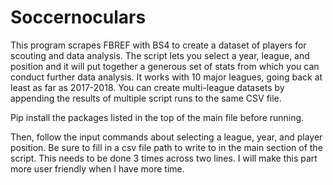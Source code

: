 # Soccernoculars
This program scrapes FBREF with BS4 to create a dataset of players for scouting and data analysis.
The script lets you select a year, league, and position and it will put together a generous set of stats from which you can conduct further data analysis.
It works with 10 major leagues, going back at least as far as 2017-2018. You can create multi-league datasets by appending the results of multiple script runs to the same CSV file.

Pip install the packages listed in the top of the main file before running.

Then, follow the input commands about selecting a league, year, and player position. Be sure to fill in a csv file path to write to in the main section of the script. This needs to be done 3 times across two lines. I will make this part more user friendly when I have more time.
